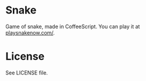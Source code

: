 Snake
==========

Game of snake, made in CoffeeScript. You can play it at [playsnakenow.com/](http://www.playsnakenow.com/).

License
==========

See LICENSE file.

